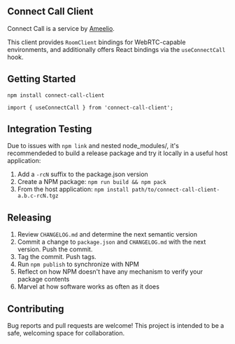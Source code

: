 ## Connect Call Client

Connect Call is a service by [Ameelio](https://ameelio.org).

This client provides `RoomClient` bindings for WebRTC-capable environments, and additionally offers React bindings via the `useConnectCall` hook.

## Getting Started

```
npm install connect-call-client
```

```
import { useConnectCall } from 'connect-call-client';
```

## Integration Testing

Due to issues with `npm link` and nested node_modules/, it's recommendeded to build a release package and try it locally in a useful host application:

1. Add a `-rcN` suffix to the package.json version
2. Create a NPM package: `npm run build && npm pack`
3. From the host application: `npm install path/to/connect-call-client-a.b.c-rcN.tgz`

## Releasing

1. Review `CHANGELOG.md` and determine the next semantic version
2. Commit a change to `package.json` and `CHANGELOG.md` with the next version. Push the commit.
3. Tag the commit. Push tags.
4. Run `npm publish` to synchronize with NPM
5. Reflect on how NPM doesn't have any mechanism to verify your package contents
6. Marvel at how software works as often as it does

## Contributing

Bug reports and pull requests are welcome! This project is intended to be a safe, welcoming space for collaboration.
